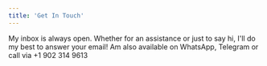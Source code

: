 ```yaml
---
title: 'Get In Touch'
---
```


My inbox is always open. Whether for an assistance or just to say hi, I'll do my best to answer your email! Am also available on WhatsApp, Telegram or call via +1 902 314 9613
